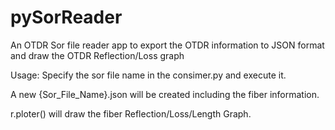 # pySorReader
An OTDR Sor file reader app to export the OTDR information to JSON format and draw the OTDR Reflection/Loss graph


Usage:
Specify the sor file name in the consimer.py and execute it.

A new {Sor_File_Name}.json will be created including the fiber information.

r.ploter() will draw the fiber Reflection/Loss/Length Graph.
